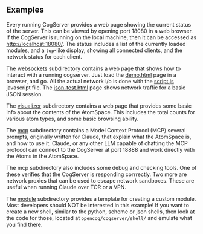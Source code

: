 
Examples
--------

Every running CogServer provides a web page showing the current status
of the server. This can be viewed by opening port 18080 in a web browser.
If the CogServer is running on the local machine, then it can be accessed
as [http://localhost:18080/](http://localhost:18080/). The status
includes a list of the currently loaded modules, and a `top`-like display,
showing all connected clients, and the network status for each client.

The [websockets](./websockets) subdirectory contains a web page that
shows how to interact with a running cogserver.  Just load the
[demo.html](./websockets/demo.html) page in a browser, and go.
All the actual network i/o is done with the
[script.js](./websockets/script.js) javascript file. The
[json-test.html](./websockets/json-test.html) page shows network
traffic for a basic JSON session.

The [visualizer](./visualizer) subdirectory contains a web page that
provides some basic info about the contents of the AtomSpace. This
includes the total counts for various atom types, and some basic
browsing ability.

The [mcp](./mcp) subdirectory contains a Model Context Protocol (MCP)
several prompts, originally written for Claude, that explain what the
AtomSpace is, and how to use it. Claude, or any other LLM capable of
chatting the MCP protocol can connect to the CogServer at port 18888
and work directly with the Atoms in the AtomSpace.

The mcp subdirectory also includes some debug and checking tools.
One of these verifies that the CogServer is responding corrrectly.
Two more are network proxies that can be used to escape network
sandboxes. These are useful when running Claude over TOR or a VPN.

The [module](./module) subdirectory provides a template for creating
a custom module. Most developers should NOT be interested in this
example! If you want to create a new shell, similar to the python,
scheme or json shells, then look at the code for those, located at
`opencog/cogserver/shell/` and emulate what you find there.
